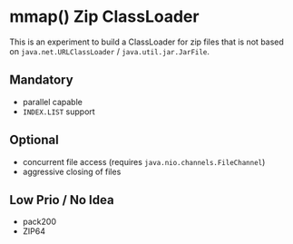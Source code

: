 mmap() Zip ClassLoader
======================

This is an experiment to build a ClassLoader for zip files that is not based on `java.net.URLClassLoader` / `java.util.jar.JarFile`.

Mandatory
---------
* parallel capable
* `INDEX.LIST` support

Optional
--------
* concurrent file access (requires `java.nio.channels.FileChannel`)
* aggressive closing of files

Low Prio / No Idea
------------------
* pack200
* ZIP64

